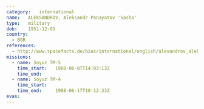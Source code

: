 ```yaml
---
category:	international
name:	ALEKSANDROV, Aleksandr Panayatov 'Sasha'
type:	military
dob:	1951-12-01
country:
  - BGR
references:
  - http://www.spacefacts.de/bios/international/english/alexandrov_aleksandr.htm
missions:
  - name: Soyuz TM-5
    time_start:   1988-06-07T14:03:13Z
    time_end:     
  - name: Soyuz TM-4
    time_start:   
    time_end:     1988-06-17T10:12:33Z
evas:
---
```

